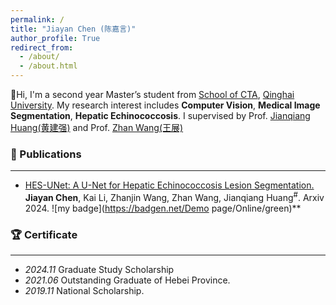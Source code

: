 ```yaml
---
permalink: /
title: "Jiayan Chen (陈嘉言)"
author_profile: True
redirect_from: 
  - /about/
  - /about.html
---
```



👋Hi, I'm a second year Master’s student from [School of CTA](https://cs.qhu.edu.cn/), [Qinghai University](https://www.qhu.edu.cn/). My research interest includes **Computer Vision**, **Medical Image Segmentation**, **Hepatic Echinococcosis**. I supervised by Prof. [Jianqiang Huang(黄建强)](https://www.qhu-hdacp.cn/hjq.html) and Prof. [Zhan Wang(王展)](https://www.qhuah.com/html/2748691352.html)

### 📄 Publications
***

- [HES-UNet: A U-Net for Hepatic Echinococcosis Lesion Segmentation.](https://arxiv.org/abs/2412.06530) **Jiayan Chen**, Kai Li, Zhanjin Wang, Zhan Wang, Jianqiang Huang<sup>#</sup>. Arxiv 2024.  !\[my badge\](https://badgen.net/Demo page/Online/green)**

### 🏆 Certificate
***

- _2024.11_ Graduate Study Scholarship
- _2021.06_ Outstanding Graduate of Hebei Province.
- _2019.11_ National Scholarship.
